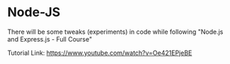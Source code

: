# Node-JS
 There will be some tweaks (experiments) in code while following "Node.js and Express.js - Full Course"
 
 Tutorial Link: https://www.youtube.com/watch?v=Oe421EPjeBE
